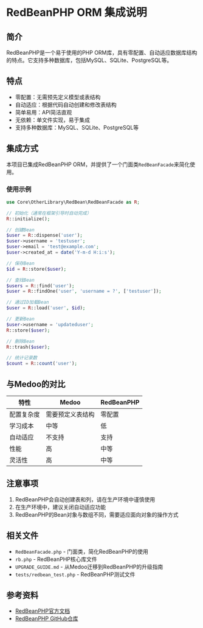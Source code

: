 # RedBeanPHP ORM 集成说明

## 简介

RedBeanPHP是一个易于使用的PHP ORM库，具有零配置、自动适应数据库结构的特点。它支持多种数据库，包括MySQL、SQLite、PostgreSQL等。

## 特点

- 零配置：无需预先定义模型或表结构
- 自动适应：根据代码自动创建和修改表结构
- 简单易用：API简洁直观
- 无依赖：单文件实现，易于集成
- 支持多种数据库：MySQL、SQLite、PostgreSQL等

## 集成方式

本项目已集成RedBeanPHP ORM，并提供了一个门面类`RedBeanFacade`来简化使用。

### 使用示例

```php
use Core\OtherLibrary\RedBean\RedBeanFacade as R;

// 初始化（通常在框架引导时自动完成）
R::initialize();

// 创建Bean
$user = R::dispense('user');
$user->username = 'testuser';
$user->email = 'test@example.com';
$user->created_at = date('Y-m-d H:i:s');

// 保存Bean
$id = R::store($user);

// 查找Bean
$users = R::find('user');
$user = R::findOne('user', 'username = ?', ['testuser']);

// 通过ID加载Bean
$user = R::load('user', $id);

// 更新Bean
$user->username = 'updateduser';
R::store($user);

// 删除Bean
R::trash($user);

// 统计记录数
$count = R::count('user');
```

## 与Medoo的对比

| 特性 | Medoo | RedBeanPHP |
|------|-------|------------|
| 配置复杂度 | 需要预定义表结构 | 零配置 |
| 学习成本 | 中等 | 低 |
| 自动适应 | 不支持 | 支持 |
| 性能 | 高 | 中等 |
| 灵活性 | 高 | 中等 |

## 注意事项

1. RedBeanPHP会自动创建表和列，请在生产环境中谨慎使用
2. 在生产环境中，建议关闭自动适应功能
3. RedBeanPHP的Bean对象与数组不同，需要适应面向对象的操作方式

## 相关文件

- `RedBeanFacade.php` - 门面类，简化RedBeanPHP的使用
- `rb.php` - RedBeanPHP核心库文件
- `UPGRADE_GUIDE.md` - 从Medoo迁移到RedBeanPHP的升级指南
- `tests/redbean_test.php` - RedBeanPHP测试文件

## 参考资料

- [RedBeanPHP官方文档](https://redbeanphp.com/)
- [RedBeanPHP GitHub仓库](https://github.com/gabordemooij/redbean)